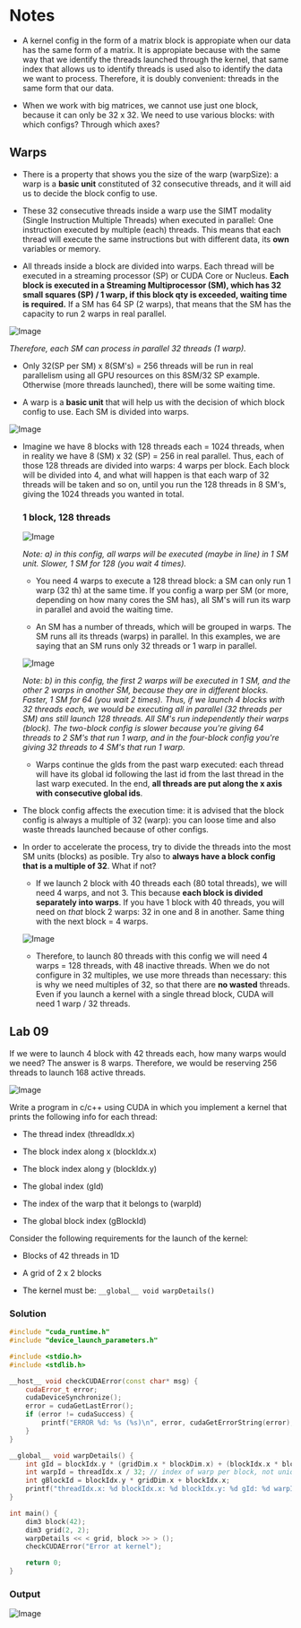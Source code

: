 # Notes

- A kernel config in the form of a matrix block is appropiate when our data has the same form of a matrix. It is appropiate because with the same way that we identify the threads launched through the kernel, that same index that allows us to identify threads is used also to identify the data we want to process. Therefore, it is doubly convenient: threads in the same form that our data.

- When we work with big matrices, we cannot use just one block, because it can only be 32 x 32. We need to use various blocks: with which configs? Through which axes?

## Warps

- There is a property that shows you the size of the warp (warpSize): a warp is a **basic unit** constituted of 32 consecutive threads, and it will aid us to decide the block config to use. 

- These 32 consecutive threads inside a warp use the SIMT modality (Single Instruction Multiple Threads) when executed in parallel: One instruction executed by multiple (each) threads. This means that each thread will execute the same instructions but with different data, its **own** variables or memory. 

- All threads inside a block are divided into warps. Each thread will be executed in a streaming processor (SP) or CUDA Core or Nucleus. **Each block is executed in a Streaming Multiprocessor (SM), which has 32 small squares (SP) / 1 warp, if this block qty is exceeded, waiting time is required.** If a SM has 64 SP (2 warps), that means that the SM has the capacity to run 2 warps in real parallel.

![Image](res/01.png)

*Therefore, each SM can process in parallel 32 threads (1 warp).*

- Only 32(SP per SM) x 8(SM's) = 256 threads will be run in real parallelism using all GPU resources on this 8SM/32 SP example. Otherwise (more threads launched), there will be some waiting time.

- A warp is a **basic unit** that will help us with the decision of which block config to use. Each SM is divided into warps. 

![Image](res/02.png)

- Imagine we have 8 blocks with 128 threads each = 1024 threads, when in reality we have 8 (SM) x 32 (SP) = 256 in real parallel. Thus, each of those 128 threads are divided into warps: 4 warps per block. Each block will be divided into 4, and what will happen is that each warp of 32 threads will be taken and so on, until you run the 128 threads in 8 SM's, giving the 1024 threads you wanted in total.

	### 1 block, 128 threads

	![Image](res/03.png)

	*Note: a) in this config, all warps will be executed (maybe in line) in 1 SM unit. Slower, 1 SM for 128 (you wait 4 times).*

    - You need 4 warps to execute a 128 thread block: a SM can only run 1 warp (32 th) at the same time. If you config a warp per SM (or more, depending on how many cores the SM has), all SM's will run its warp in parallel and avoid the waiting time.

    - An SM has a number of threads, which will be grouped in warps. The SM runs all its threads (warps) in parallel. In this examples, we are saying that an SM runs only 32 threads or 1 warp in parallel.

	![Image](res/04.png)

	*Note: b) in this config, the first 2 warps will be executed in 1 SM, and the other 2 warps in another SM, because they are in different blocks. Faster, 1 SM for 64 (you wait 2 times). Thus, if we launch 4 blocks with 32 threads each, we would be executing all in parallel (32 threads per SM) ans still launch 128 threads. All SM's run independently their warps (block). The two-block config is slower because you're giving 64 threads to 2 SM's that run 1 warp, and in the four-block config you're giving 32 threads to 4 SM's that run 1 warp.*

    - Warps continue the gIds from the past warp executed: each thread will have its global id following the last id from the last thread in the last warp executed. In the end, **all threads are put along the x axis with consecutive global ids**.

- The block config affects the execution time: it is advised that the block config is always a multiple of 32 (warp): you can loose time and also waste threads launched because of other configs.

- In order to accelerate the process, try to divide the threads into the most SM units (blocks) as posible. Try also to **always have a block config that is a multiple of 32**. What if not?

	- If we launch 2 block with 40 threads each (80 total threads), we will need 4 warps, and not 3. This because **each block is divided separately into warps**. If you have 1 block with 40 threads, you will need on *that* block 2 warps: 32 in one and 8 in another. Same thing with the next block = 4 warps.

	![Image](res/05.png)

	- Therefore, to launch 80 threads with this config we will need 4 warps = 128 threads, with 48 inactive threads. When we do not configure in 32 multiples, we use more threads than necessary: this is why we need multiples of 32, so that there are **no wasted** threads. Even if you launch a kernel with a single thread block, CUDA will need 1 warp / 32 threads.

## Lab 09

If we were to launch 4 block with 42 threads each, how many warps would we need? The answer is 8 warps. Therefore, we would be reserving 256 threads to launch 168 active threads.

![Image](res/06.png)

Write a program in c/c++ using CUDA in which you implement a kernel that prints the following info for each thread:

- The thread index (threadIdx.x)

- The block index along x (blockIdx.x)

- The block index along y (blockIdx.y)

- The global index (gId)

- The index of the warp that it belongs to (warpId)

- The global block index (gBlockId)

Consider the following requirements for the launch of the kernel:

- Blocks of 42 threads in 1D

- A grid of 2 x 2 blocks

- The kernel must be: `__global__ void warpDetails()`

### Solution

```c++
#include "cuda_runtime.h"
#include "device_launch_parameters.h"

#include <stdio.h>
#include <stdlib.h>

__host__ void checkCUDAError(const char* msg) {
	cudaError_t error;
	cudaDeviceSynchronize();
	error = cudaGetLastError();
	if (error != cudaSuccess) {
		printf("ERROR %d: %s (%s)\n", error, cudaGetErrorString(error), msg);
	}
}

__global__ void warpDetails() {
	int gId = blockIdx.y * (gridDim.x * blockDim.x) + (blockIdx.x * blockDim.x) + threadIdx.x;
	int warpId = threadIdx.x / 32; // index of warp per block, not unique
	int gBlockId = blockIdx.y * gridDim.x + blockIdx.x;
	printf("threadIdx.x: %d blockIdx.x: %d blockIdx.y: %d gId: %d warpId: %d gBlockId: %d\n", threadIdx.x, blockIdx.x, blockIdx.y, gId, warpId, gBlockId);
}

int main() {
	dim3 block(42);
	dim3 grid(2, 2);
	warpDetails << < grid, block >> > ();
	checkCUDAError("Error at kernel");

	return 0;
}
```

### Output

![Image](res/out-lab08.png)

